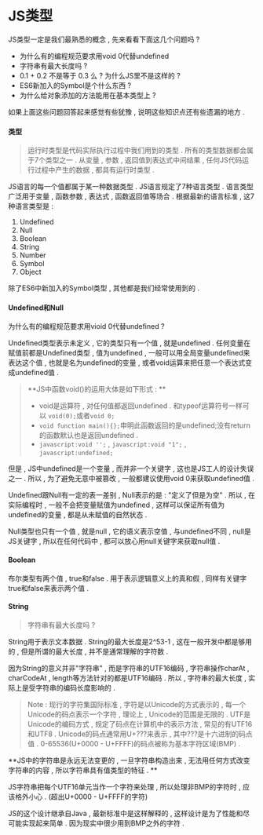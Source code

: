 # JS类型

JS类型一定是我们最熟悉的概念 , 先来看看下面这几个问题吗 ?

* 为什么有的编程规范要求用void 0代替undefined
* 字符串有最大长度吗 ? 
* 0.1 + 0.2 不是等于 0.3 么 ? 为什么JS里不是这样的 ?
* ES6新加入的Symbol是个什么东西 ? 
* 为什么给对象添加的方法能用在基本类型上 ? 

如果上面这些问题回答起来感觉有些犹豫 , 说明这些知识点还有些遗漏的地方 .

#### 类型

> 运行时类型是代码实际执行过程中我们用到的类型 . 所有的类型数据都会属于7个类型之一 . 从变量 , 参数 , 返回值到表达式中间结果 , 任何JS代码运行过程中产生的数据 , 都具有运行时类型 .

JS语言的每一个值都属于某一种数据类型 . JS语言规定了7种语言类型 . 语言类型广泛用于变量 , 函数参数 , 表达式 , 函数返回值等场合 . 根据最新的语言标准 , 这7种语言类型是 :

1. Undefined
2. Null
3. Boolean
4. String
5. Number
6. Symbol
7. Object

除了ES6中新加入的Symbol类型 , 其他都是我们经常使用到的 .

#### Undefined和Null

为什么有的编程规范要求用vioid 0代替undefined ?

Undefined类型表示未定义 , 它的类型只有一个值 , 就是undefined . 任何变量在赋值前都是Undefined类型 , 值为undefined , 一般可以用全局变量undefined来表达这个值 , 也就是名为undefined的变量 , 或者void运算来把任意一个表达式变成undefined值 .

> **JS中函数void\(\)的运用大体是如下形式 : **
>
> * void是运算符 , 对任何值都返回undefined . 和typeof运算符号一样可以 `void(0);`或者`void 0;`
> * `void function main(){};`申明此函数返回的是undefined;没有return的函数默认也是返回undefined . 
> * `javascript:void '';` , `javascript:void "1";` , `javascript:undefined;`

但是 , JS中undefined是一个变量 , 而并非一个关键字 , 这也是JS工人的设计失误之一 . 所以 , 为了避免无意中被篡改 , 一般都建议使用void 0来获取undefined值 .

Undefined跟Null有一定的表一差别 , Null表示的是 : "定义了但是为空" . 所以 , 在实际编程时 , 一般不会把变量赋值为undefined , 这样可以保证所有值为undefined的变量 , 都是从未赋值的自然状态 .

Null类型也只有一个值 , 就是null , 它的语义表示空值 , 与undefined不同 , null是JS关键字 , 所以在任何代码中 , 都可以放心用null关键字来获取null值 . 

#### Boolean

布尔类型有两个值 , true和false . 用于表示逻辑意义上的真和假 , 同样有关键字true和false来表示两个值 . 

#### String

> 字符串有最大长度吗 ?

String用于表示文本数据 . String的最大长度是2^53-1 , 这在一般开发中都是够用的 , 但是所谓的最大长度 , 并不是通常理解的字符数 . 

因为String的意义并非"字符串" , 而是字符串的UTF16编码 , 字符串操作charAt , charCodeAt , length等方法针对的都是UTF16编码 . 所以 , 字符串的最大长度 , 实际上是受字符串的编码长度影响的 . 

> Note : 现行的字符集国际标准 , 字符是以Unicode的方式表示的 , 每一个Unicode的码点表示一个字符 , 理论上 , Unicode的范围是无限的 . UTF是Unicode的编码方式 , 规定了码点在计算机中的表示方法 , 常见的有UTF16和UTF8 . Unicode的码点通常用U+???来表示 , 其中???是十六进制的码点值 . 0-65536\(U+0000 - U+FFFF\)的码点被称为基本字符区域\(BMP\) .

**JS中的字符串是永远无法变更的 , 一旦字符串构造出来 , 无法用任何方式改变字符串的内容 , 所以字符串具有值类型的特征 . **

JS字符串把每个UTF16单元当作一个字符来处理 , 所以处理非BMP的字符时 , 应该格外小心 . \(超出U+0000 - U+FFFF的字符\)

JS的这个设计继承自Java , 最新标准中是这样解释的 , 这样设计是为了性能和尽可能实现起来简单 . 因为现实中很少用到BMP之外的字符 . 



